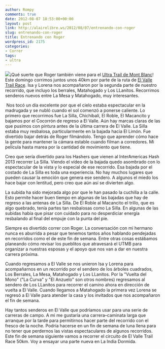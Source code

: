 ```yaml
---
author: Rompy
comments: true
date: 2012-08-07 18:53:00+00:00
layout: post
link: http://alairelibre.ws/2012/08/07/entrenando-con-roger
slug: entrenando-con-roger
title: Entrenando con Roger
wordpress_id: 2175
categories:
- Correr
tags:
- ultra
---
```


[![](http://alairelibre.ws/wp-content/uploads/2012/08/DSCN1233-640x480.jpg)](http://alairelibre.ws/wp-content/uploads/2012/08/DSCN1233.jpg)¡Qué suerte que Roger también viene para el [Ultra Trail de Mont Blanc](http://www.ultratrailmb.com/)! Este domingo corrimos juntos unos 40km por parte de la ruta de [El Valle Trail Race](http://elvalletrailrace.org/). Isa y Lorena nos acompañaron por la segunda parte de nuestro recorrido, que incluyo los berrales, Matahogado y Los LLanitos. Recorrimos senderos nuevos entre La Mesa y Matahogado, muy interesantes. 




 Nos tocó un día excelente por que el cielo estaba espectacular en la madrugada y se nubló cuando el sol comenzó a ponerse caliente. Lo primero que recorrimos fue La Silla, Chichibalí, El Roble, El Macancito y bajamos por el Cocorrón de regreso a El Valle. Aún hay marcas claras de las que pusimos con pintura antes de la última carrera de El Valle. La Silla estaba muy resbalosa, particularmente en la bajada hacia El Limón. Fue divertido bajar detrás de Roger filmándolo. Tengo que aprender cómo hace la gente para mantener la cámara estable cuando filman a corredores. Mi película hasta marea por la cantidad de movimiento que tiene.




Creo que sería divertido para los Hashers que vienen al InterAmericas Hash 2013 recorrer La Silla. Viendo el vídeo de la bajada quedo asombrado con lo espectacular de la vista y lo especial de ese recorrido. Esa bajada por el costado de La Silla es toda una experiencia. No hay muchos lugares que pueden causar la emoción que genera ese sendero. A algunos el miedo los hace bajar con lentitud, pero creo que aún así se divierten algo.




La subida ha sido mejorada algo por que le han pasado la cuchilla a la calle. Esto permite hacer buen tiempo en algunas de las bajadas que hay de regreso a las antenas de La Silla. De El Roble al Macancito el trillo, que es algo quebrado, tenía partes tan resbalosas como La Silla. En algunas de las subidas había que pisar con cuidado para no desperdiciar energía resbalando al final del empuje con la punta del pie.




Siempre es divertido correr con Roger. La conversación con mi hermano nunca es aburrida a pesar que tenemos tantos años hablando pendejadas en recorridos como el de este fin de semana. Entre otras cosas estábamos planeando cómo revisar los pueblitos que atravesará el UTMB para organizar a nuestras esposas y el apoyo que nos van a dar en nuestra carrera próxima.




Cuando regresamos a El Valle se nos unieron Isa y Lorena para acompañarnos en un recorrido por el sendero de los árboles cuadrados, Los Berrales, La Mesa, Matahogado y Los LLanitos. Por la "Vuelta del Mono" ("La Curva" y "El Anzuelo" son otros nombres) regresamos al sendero de Los LLanitos para recorrer el camino ahora en dirección de vuelta a El Valle. Cuando llegamos a Matahogado la primera vez Lorena se regresó a El Valle para atender la casa y los invitados que nos acompañaron el fin de semana.




Hay tantos senderos en El Valle que podríamos usar para una serie de carreras de campo. A mi me gustaría una carrera–caminata larga que arranque por la tarde para permitirnos hacer parte del recorrido con el fresco de la noche. Podría hacerse en un fin de semana de luna llena para no tener que perdernos las vistas espectaculares de algunos recorridos. Este fin de semana siguiente vamos a recorrer el circuito de El Valle Trail Race 50km. Voy a ensayar una parte nueva en La India Dormida.
